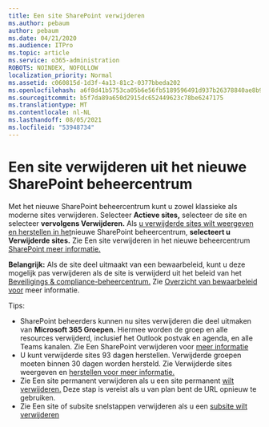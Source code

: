 ```yaml
---
title: Een site SharePoint verwijderen
ms.author: pebaum
author: pebaum
ms.date: 04/21/2020
ms.audience: ITPro
ms.topic: article
ms.service: o365-administration
ROBOTS: NOINDEX, NOFOLLOW
localization_priority: Normal
ms.assetid: c060815d-1d3f-4a13-81c2-0377bbeda202
ms.openlocfilehash: a6f8d41b5753ca05b6e56fb5189596491d937b26378840ae8b9cbc8d74afb042
ms.sourcegitcommit: b5f7da89a650d2915dc652449623c78be6247175
ms.translationtype: MT
ms.contentlocale: nl-NL
ms.lasthandoff: 08/05/2021
ms.locfileid: "53948734"
---
```

# <a name="delete-a-site-from-the-new-sharepoint-admin-center"></a>Een site verwijderen uit het nieuwe SharePoint beheercentrum

Met het nieuwe SharePoint beheercentrum kunt u zowel klassieke als moderne sites verwijderen. Selecteer **Actieve sites,** selecteer de site en selecteer **vervolgens Verwijderen.** Als [u verwijderde sites wilt weergeven en herstellen in het](https://docs.microsoft.com/sharepoint/view-and-restore-deleted-sites-in-new-admin-center)nieuwe SharePoint beheercentrum, **selecteert u Verwijderde sites.** Zie Een site verwijderen in het nieuwe beheercentrum [SharePoint meer informatie.](https://docs.microsoft.com/sharepoint/delete-site-collection#delete-a-site-in-the-new-sharepoint-admin-center)

**Belangrijk:** Als de site deel uitmaakt van een bewaarbeleid, kunt u deze mogelijk pas verwijderen als de site is verwijderd uit het beleid van het [Beveiligings &amp; compliance-beheercentrum.](https://protection.office.com/?rfr=AdminCenter#/homepage) Zie [Overzicht van bewaarbeleid voor](https://docs.microsoft.com/microsoft-365/compliance/retention-policies) meer informatie. 

Tips:
- SharePoint beheerders kunnen nu sites verwijderen die deel uitmaken van **Microsoft 365 Groepen.** Hiermee worden de groep en alle resources verwijderd, inclusief het Outlook postvak en agenda, en alle Teams kanalen. Zie Een SharePoint verwijderen voor [meer informatie](https://docs.microsoft.com/sharepoint/manage-sites-in-new-admin-center#delete-a-site)
- U kunt verwijderde sites 93 dagen herstellen. Verwijderde groepen moeten binnen 30 dagen worden hersteld. Zie Verwijderde sites weergeven en [herstellen voor meer informatie.](https://docs.microsoft.com/sharepoint/view-and-restore-deleted-sites-in-new-admin-center)
- Zie Een site permanent verwijderen als u een site permanent [wilt verwijderen.](https://docs.microsoft.com/sharepoint/delete-site-collection#permanently-delete-a-site) Deze stap is vereist als u van plan bent de URL opnieuw te gebruiken. 
- Zie Een site of subsite snelstappen verwijderen als u een [subsite wilt verwijderen](https://support.office.com/article/Delete-a-SharePoint-site-or-subsite-bc37b743-0cef-475e-9a8c-8fc4d40179fb#__bkmkshortcut)
